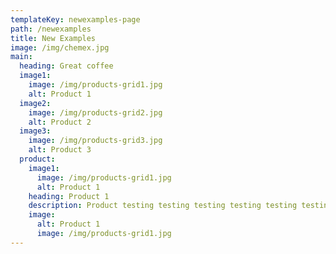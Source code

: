 ```yaml
---
templateKey: newexamples-page
path: /newexamples
title: New Examples
image: /img/chemex.jpg
main:
  heading: Great coffee
  image1:
    image: /img/products-grid1.jpg
    alt: Product 1
  image2:
    image: /img/products-grid2.jpg
    alt: Product 2
  image3:
    image: /img/products-grid3.jpg
    alt: Product 3
  product:
    image1:
      image: /img/products-grid1.jpg
      alt: Product 1
    heading: Product 1
    description: Product testing testing testing testing testing testing
    image:
      alt: Product 1
      image: /img/products-grid1.jpg
---
```


